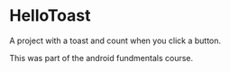 # HelloToast
A project with a toast and count when you click a button.

This was part of the android fundmentals course.

